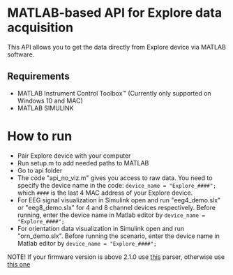 # MATLAB-based API for Explore data acquisition

This API allows you to get the data directly from Explore device via MATLAB software. 

## Requirements

* MATLAB Instrument Control Toolbox™ (Currently only supported on Windows 10 and MAC)
* MATLAB SIMULINK

# How to run

* Pair Explore device with your computer
* Run setup.m to add needed paths to MATLAB
* Go to api folder
* The code "api_no_viz.m" gives you access to raw data. You need to specify the device name in the code: `device_name = "Explore_####";` which `####` is the last 4 MAC address of your Explore device.
* For EEG signal visualization in Simulink open and run "eeg4_demo.slx" or "eeg8_demo.slx" for 4 and 8 channel devices respectively. Before running, enter the device name in Matlab editor by `device_name = "Explore_####";`
* For orientation data visualization in Simulink open and run "orn_demo.slx". Before running the scenario, enter the device name in Matlab editor by `device_name = "Explore_####";`


NOTE!
If your firmware version is above 2.1.0 use [this](https://github.com/Mentalab-hub/explorematlab/blob/master/lsl-acquisition/example.slx) parser, otherwise use [this one](https://github.com/Mentalab-hub/explorematlab/blob/master/api/parser/parsePacket.m)

